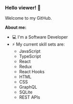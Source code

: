 ### Hello viewer! 👋

Welcome to my GitHub.

**About me:**
- 💻 I'm a Software Developer
- ⚡ My current skill sets are:
    - JavaScript
    - TypeScript
    - React
    - Redux
    - React Hooks
    - HTML
    - CSS
    - GraphQL
    - SQLite
    - REST APIs

<!--
**fai-songprasit/fai-songprasit** is a ✨ _special_ ✨ repository because its `README.md` (this file) appears on your GitHub profile.

Here are some ideas to get you started:

- 🔭 I’m currently working on ...
- 🌱 I’m currently learning ...
- 👯 I’m looking to collaborate on ...
- 🤔 I’m looking for help with ...
- 💬 Ask me about ...
- 📫 How to reach me: ...
- 😄 Pronouns: ...
- ⚡ Fun fact: ...
-->
